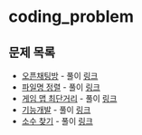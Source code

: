 # coding_problem

## 문제 목록

- [오픈채팅방](https://school.programmers.co.kr/learn/courses/30/lessons/42888) - 풀이 [링크](https://github.com/shchoil/coding_problem/blob/main/OpenChatRoom.java)
- [파일명 정렬](https://school.programmers.co.kr/learn/courses/30/lessons/17686) - 풀이 [링크](https://github.com/shchoil/coding_problem/blob/main/FileNameSort.java)
- [게임 맵 최단거리](https://school.programmers.co.kr/learn/courses/30/lessons/1844) - 풀이 [링크](https://github.com/shchoil/coding_problem/blob/main/GameShortestDistance.java)
- [기능개발](https://school.programmers.co.kr/learn/courses/30/lessons/42586) - 풀이 [링크](https://github.com/shchoil/coding_problem/blob/main/FunctionDevelopment.java)
- [소수 찾기](https://school.programmers.co.kr/learn/courses/30/lessons/42839) - 풀이 [링크](https://github.com/shchoil/coding_problem/blob/main/PrimeSearch.java)
